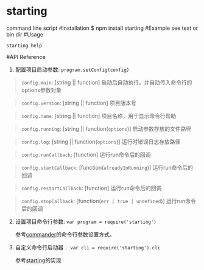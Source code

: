 # starting
command line script
#Installation
	$ npm install starting
#Example
	see test or bin dir
#Usage

  	starting help

#API Reference
1. 配置项目启动参数: `program.setConfig(config)`

> `config.main`: [string || function] 启动后自动执行，并自动传入命令行的options参数对象

> `config.version`: [string || function] 项目版本号

> `config.name`: [string || function] 项目名称，用于显示命令行帮助

> `config.running`: [string || function(`options`)] 启动参数存放的文件路径

> `config.log`:  [string || function(`options`)] 运行时错误日志存放路径

> `config.runCallback`:  [function] 运行run命令后的回调

> `config.startCallback`:  [function(`alreadyInRunning`)] 运行run命令后的回调

> `config.restartCallback`:  [function] 运行run命令后的回调

> `config.stopCallback`:  [function(`err | true | undefined`)] 运行run命令后的回调

2. 设置项目命令行参数: `var program = require('starting')`

	参考[commander](https://github.com/tj/commander)的命令行参数设置方式。

3. 自定义命令行启动器： `var cli = require('starting').cli` 	   

	参考[starting](https://github.com/avwo/starting/blob/master/bin/starting.js)的实现
